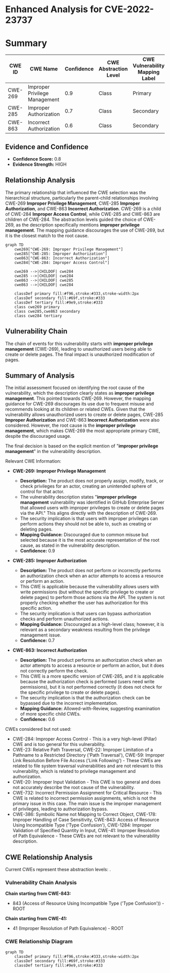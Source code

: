 # Enhanced Analysis for CVE-2022-23737

# Summary
| CWE ID | CWE Name | Confidence | CWE Abstraction Level | CWE Vulnerability Mapping Label | CWE-Vulnerability Mapping Notes |
|---|---|---|---|---|---|
| CWE-269 | Improper Privilege Management | 0.9 | Class | Primary | Discouraged |
| CWE-285 | Improper Authorization | 0.7 | Class | Secondary | Discouraged |
| CWE-863 | Incorrect Authorization | 0.6 | Class | Secondary | Allowed-with-Review |

## Evidence and Confidence

*   **Confidence Score:** 0.8
*   **Evidence Strength:** HIGH

## Relationship Analysis
The primary relationship that influenced the CWE selection was the hierarchical structure, particularly the parent-child relationships involving CWE-269 **Improper Privilege Management**, CWE-285 **Improper Authorization**, and CWE-863 **Incorrect Authorization**. CWE-269 is a child of CWE-284 **Improper Access Control**, while CWE-285 and CWE-863 are children of CWE-284. The abstraction levels guided the choice of CWE-269, as the description specifically mentions **improper privilege management**. The mapping guidance discourages the use of CWE-269, but it is the closest match to the root cause.

```mermaid
graph TD
    cwe269["CWE-269: Improper Privilege Management"]
    cwe285["CWE-285: Improper Authorization"]
    cwe863["CWE-863: Incorrect Authorization"]
    cwe284["CWE-284: Improper Access Control"]
    
    cwe269 -->|CHILDOF| cwe284
    cwe285 -->|CHILDOF| cwe284
    cwe863 -->|CHILDOF| cwe285
    cwe863 -->|CHILDOF| cwe284
    
    classDef primary fill:#f96,stroke:#333,stroke-width:2px
    classDef secondary fill:#69f,stroke:#333
    classDef tertiary fill:#9e9,stroke:#333
    class cwe269 primary
    class cwe285,cwe863 secondary
    class cwe284 tertiary
```

## Vulnerability Chain
The chain of events for this vulnerability starts with **improper privilege management** (CWE-269), leading to unauthorized users being able to create or delete pages. The final impact is unauthorized modification of pages.

## Summary of Analysis
The initial assessment focused on identifying the root cause of the vulnerability, which the description clearly states as **improper privilege management**. This pointed towards CWE-269. However, the mapping guidance for CWE-269 discourages its use due to frequent misuse and recommends looking at its children or related CWEs. Given that the vulnerability allows unauthorized users to create or delete pages, CWE-285 **Improper Authorization** and CWE-863 **Incorrect Authorization** were also considered. However, the root cause is the **improper privilege management**, which makes CWE-269 the most appropriate primary CWE, despite the discouraged usage.

The final decision is based on the explicit mention of "**improper privilege management**" in the vulnerability description.

Relevant CWE Information:

*   **CWE-269: Improper Privilege Management**

    *   **Description:** The product does not properly assign, modify, track, or check privileges for an actor, creating an unintended sphere of control for that actor.
    *   The vulnerability description states "**improper privilege management** vulnerability was identified in GitHub Enterprise Server that allowed users with improper privileges to create or delete pages via the API." This aligns directly with the description of CWE-269.
    *   The security implication is that users with improper privileges can perform actions they should not be able to, such as creating or deleting pages.
    *   **Mapping Guidance:** Discouraged due to common misuse but selected because it is the most accurate representation of the root cause, as stated in the vulnerability description.
    *   **Confidence:** 0.9

*   **CWE-285: Improper Authorization**

    *   **Description:** The product does not perform or incorrectly performs an authorization check when an actor attempts to access a resource or perform an action.
    *   This CWE is applicable because the vulnerability allows users with write permissions (but without the specific privilege to create or delete pages) to perform those actions via the API. The system is not properly checking whether the user has authorization for this specific action.
    *   The security implication is that users can bypass authorization checks and perform unauthorized actions.
    *   **Mapping Guidance:** Discouraged as a high-level class; however, it is relevant as a secondary weakness resulting from the privilege management issue.
    *   **Confidence:** 0.7

*   **CWE-863: Incorrect Authorization**

    *   **Description:** The product performs an authorization check when an actor attempts to access a resource or perform an action, but it does not correctly perform the check.
    *   This CWE is a more specific version of CWE-285, and it is applicable because the authorization check is performed (users need write permissions), but it is not performed correctly (it does not check for the specific privilege to create or delete pages).
    *   The security implication is that the authorization check can be bypassed due to the incorrect implementation.
    *   **Mapping Guidance:** Allowed-with-Review, suggesting examination of more specific child CWEs.
    *   **Confidence:** 0.6

CWEs considered but not used:

*   CWE-284: Improper Access Control - This is a very high-level (Pillar) CWE and is too general for this vulnerability.
*   CWE-23: Relative Path Traversal, CWE-22: Improper Limitation of a Pathname to a Restricted Directory ('Path Traversal'), CWE-59: Improper Link Resolution Before File Access ('Link Following') - These CWEs are related to file system traversal vulnerabilities and are not relevant to this vulnerability, which is related to privilege management and authorization.
*   CWE-20: Improper Input Validation - This CWE is too general and does not accurately describe the root cause of the vulnerability.
*   CWE-732: Incorrect Permission Assignment for Critical Resource - This CWE is related to incorrect permission assignments, which is not the primary issue in this case. The main issue is the improper management of privileges, leading to authorization bypass.
*   CWE-386: Symbolic Name not Mapping to Correct Object, CWE-178: Improper Handling of Case Sensitivity, CWE-843: Access of Resource Using Incompatible Type ('Type Confusion'), CWE-1284: Improper Validation of Specified Quantity in Input, CWE-41: Improper Resolution of Path Equivalence - These CWEs are not relevant to the vulnerability description.


## CWE Relationship Analysis

Current CWEs represent these abstraction levels: .


### Vulnerability Chain Analysis

**Chain starting from CWE-843:**
- 843 (Access of Resource Using Incompatible Type ('Type Confusion')) - ROOT


**Chain starting from CWE-41:**
- 41 (Improper Resolution of Path Equivalence) - ROOT



### CWE Relationship Diagram

```mermaid
graph TD
    classDef primary fill:#f96,stroke:#333,stroke-width:2px
    classDef secondary fill:#69f,stroke:#333
    classDef tertiary fill:#9e9,stroke:#333
```